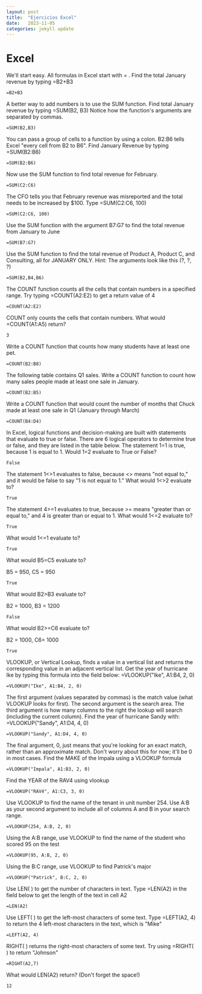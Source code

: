 ```yaml
---
layout: post
title:  "Ejercicios Excel"
date:   2023-11-05
categories: jekyll update
---
```


# Excel

We'll start easy. All formulas in Excel start with = . Find the total January revenue by typing =B2+B3 
~~~~
=B2+B3
~~~~

A better way to add numbers is to use the SUM function. Find total January revenue by typing =SUM(B2, B3)
Notice how the function's arguments are separated by commas.

~~~~
=SUM(B2,B3)
~~~~

You can pass a group of cells to a function by using a colon. B2:B6 tells Excel "every cell from B2 to B6". Find January Revenue by typing =SUM(B2:B6)

~~~~
=SUM(B2:B6)
~~~~


Now use the SUM function to find total revenue for February.

~~~~
=SUM(C2:C6)
~~~~

The CFO tells you that February revenue was misreported and the total needs to be increased by $100. Type =SUM(C2:C6, 100)

~~~
=SUM(C2:C6, 100)
~~~~

Use the SUM function with the argument B7:G7 to find the total revenue from January to June

~~~~
=SUM(B7:G7)
~~~~

Use the SUM function to find the total revenue of Product A, Product C, and Consulting, all for JANUARY ONLY. Hint: The arguments look like this (?, ?, ?)

~~~~
=SUM(B2,B4,B6)
~~~~


The COUNT function counts all the cells that contain numbers in a specified range. Try typing =COUNT(A2:E2) to get a return value of 4

~~~~
=COUNT(A2:E2)
~~~~

COUNT only counts the cells that contain numbers. What would =COUNT(A1:A5) return?

~~~~
3
~~~~

Write a COUNT function that counts how many students have at least one pet.

~~~~
=COUNT(B2:B8)
~~~~

The following table contains Q1 sales. Write a COUNT function to count how many sales people made at least one sale in January.

~~~~
=COUNT(B2:B5)
~~~~

Write a COUNT function that would count the number of months that Chuck made at least one sale in Q1 (January through March)

~~~~
=COUNT(B4:D4)
~~~~

In Excel, logical functions and decision-making are built with statements that evaluate to true or false. There are 6 logical operators to determine true or false, and they are listed in the table below.
The statement 1=1 is true, because 1 is equal to 1.
Would 1=2 evaluate to True or False?

~~~~
False
~~~~

The statement 1<>1 evaluates to false, because <> means "not equal to," and it would be false to say "1 is not equal to 1."
What would 1<>2 evaluate to?

~~~~
True
~~~~

The statement 4>=1 evaluates to true, because >= means "greater than or equal to," and 4 is greater than or equal to 1.
What would 1<=2 evaluate to?

~~~~
True
~~~~

What would 1<=1 evaluate to?

~~~~
True
~~~~


What would B5=C5 evaluate to?

B5 = 950, C5 = 950

~~~~
True
~~~~

What would B2>B3 evaluate to?

B2 = 1000, B3 = 1200

~~~~
False
~~~~

What would B2>=C6 evaluate to?

B2 = 1000, C6= 1000

~~~~
True
~~~~


VLOOKUP, or Vertical Lookup, finds a value in a vertical list and returns the corresponding value in an adjacent vertical list. Get the year of hurricane Ike by typing this formula into the field below: =VLOOKUP("Ike", A1:B4, 2, 0)

~~~~
=VLOOKUP("Ike", A1:B4, 2, 0)
~~~~

The first argument (values separated by commas) is the match value (what VLOOKUP looks for first). The second argument is the search area. The third argument is how many columns to the right the lookup will search (including the current column). Find the year of hurricane Sandy with: =VLOOKUP("Sandy", A1:D4, 4, 0)

~~~~
=VLOOKUP("Sandy", A1:D4, 4, 0)
~~~~


The final argument, 0, just means that you're looking for an exact match, rather than an approximate match. Don't worry about this for now; it'll be 0 in most cases. Find the MAKE of the Impala using a VLOOKUP formula

~~~~
=VLOOKUP("Impala", A1:B3, 2, 0)
~~~~

Find the YEAR of the RAV4 using vlookup

~~~~
=VLOOKUP("RAV4", A1:C3, 3, 0)
~~~~

Use VLOOKUP to find the name of the tenant in unit number 254. Use A:B as your second argument to include all of columns A and B in your search range.

~~~~
=VLOOKUP(254, A:B, 2, 0)
~~~~

Using the A:B range, use VLOOKUP to find the name of the student who scored 95 on the test

~~~~
=VLOOKUP(95, A:B, 2, 0)
~~~~

Using the B:C range, use VLOOKUP to find Patrick's major

~~~~
=VLOOKUP("Patrick", B:C, 2, 0)
~~~~

Use LEN( ) to get the number of characters in text. Type =LEN(A2) in the field below to get the length of the text in cell A2

~~~~
=LEN(A2)
~~~~

Use LEFT( ) to get the left-most characters of some text. Type =LEFT(A2, 4) to return the 4 left-most characters in the text, which is "Mike"

~~~~
=LEFT(A2, 4)
~~~~

RIGHT( ) returns the right-most characters of some text. Try using =RIGHT( ) to return "Johnson"

~~~~
=RIGHT(A2,7)
~~~~

What would LEN(A2) return? (Don't forget the space!)

~~~~
12
~~~~
